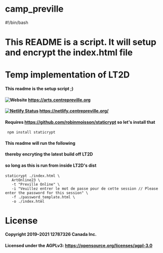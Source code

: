 # camp_preville

#!/bin/bash

# This README is a script. It will setup and encrypt the index.html file

# Temp implementation of LT2D

#### This readme is the setup script ;)
#### ![Website](https://img.shields.io/website?label=Pr%C3%A9ville&up_message=online&url=https%3A%2F%2Farts.centrepreville.org%2F) https://arts.centrepreville.org 
#### [![Netlify Status](https://api.netlify.com/api/v1/badges/e75ec369-ba7d-4e12-a04a-8e370e3f91c0/deploy-status)](https://app.netlify.com/sites/sharp-wright-a04f34/deploys) https://netlify.centrepreville.org/


#### Requires https://github.com/robinmoisson/staticrypt so let's install that
     
     npm install staticrypt

#### This readme will run the following

#### thereby encryting the latest build off LT2D 
#### so long as this is run from inside LT2D's dist



    staticrypt ./index.html \
       ArtOnline23 \
       -t "Preville Online" \
       -i "Veuillez entrer le mot de passe pour de cette session // Please enter the password for this session" \
       -f ./password_template.html \
       -o ./index.html

# License
#### Copyright 2019–2021 12787326 Canada Inc.
#### Licensed under the AGPLv3: https://opensource.org/licenses/agpl-3.0
